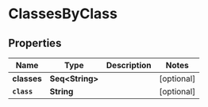 

# ClassesByClass


## Properties

Name | Type | Description | Notes
------------ | ------------- | ------------- | -------------
**classes** | **Seq&lt;String&gt;** |  |  [optional]
**`class`** | **String** |  |  [optional]



